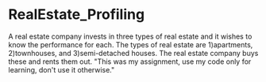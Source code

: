 # RealEstate_Profiling
A real estate company invests in three types of real estate and it wishes to know the performance for each. The types of real estate are 1)apartments, 2)townhouses, and 3)semi-detached houses. The real estate company buys these and rents them out. "This was my assignment, use my code only for learning, don't use it otherwise."
